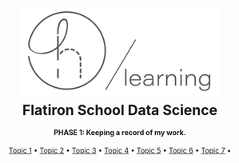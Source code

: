 <h1 align="center">
  <br>
  <a href="https://www.linkedin.com/in/taylor-robert-b9883865/"><img src="IMAGES/halemade_github.png" alt="halemade/learns" width="400"></a>
  <br>
 Flatiron School Data Science
  <br>
</h1>
<h4 align="center"> PHASE 1: Keeping a record of my work. </h4>

<p align="center">
  <a href="#key-features">Topic 1</a> •
  <a href="#how-to-use">Topic 2</a> •
  <a href="#download">Topic 3</a> •
  <a href="#credits">Topic 4</a> •
  <a href="#related">Topic 5</a> •
  <a href="#related">Topic 6</a> •
  <a href="#related">Topic 7</a> •
</p>